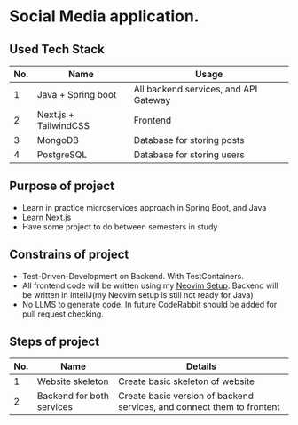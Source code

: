 # Social Media application.

## Used Tech Stack
| No. | Name                 | Usage                                                    |
|-----|----------------------|----------------------------------------------------------|
| 1   | Java + Spring boot   | All backend services, and API Gateway                    |
| 2   | Next.js + TailwindCSS| Frontend                                                 |
| 3   | MongoDB              | Database for storing posts                               |
| 4   | PostgreSQL           | Database for storing users                               |

## Purpose of project 

* Learn in practice microservices approach in Spring Boot, and Java
* Learn Next.js
* Have some project to do between semesters in study

## Constrains of project
* Test-Driven-Development on Backend. With TestContainers.
* All frontend code will be written using my [Neovim Setup](https://github.com/Widua/kickstart.nvim). Backend will be written in IntelIJ(my Neovim setup is still not ready for Java)
* No LLMS to generate code. In future CodeRabbit should be added for pull request checking.

## Steps of project

|No. | Name           | Details                          |
|----|----------------|----------------------------------|
|1   |Website skeleton| Create basic skeleton of website | 
|2   |Backend for both services|Create basic version of backend services, and connect them to frontent |
